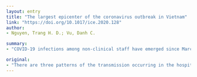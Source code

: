 ```yaml
---
layout: entry
title: "The largest epicenter of the coronavirus outbreak in Vietnam"
link: "https://doi.org/10.1017/ice.2020.128"
author:
- Nguyen, Trang H. D.; Vu, Danh C.

summary:
- "COVID-19 infections among non-clinical staff have emerged since March 28. There are three patterns of transmission occurring in the hospital. Figure 1 illustrates a timeline of the spread of the disease. The first positive case was a medical worker (P87) who contracted the coronavirus from the outside. No HCW, non-COVID19 inpatients and visitors had tested positive for the virus. Since March 28, the COVID-19 infections have emerged. A total of 21 out of 32 (65%) cases have been reported in hospital have emerged in the dining hall."

original:
- "There are three patterns of the transmission occurring in the hospital: 1) between healthcare workers (HCW), 2) from COVID-19 patients to HCW, and 3) from non-clinical hospital staff to the others. Figure 1 illustrates a timeline of the spread of COVID-19 within the hospital, tracing from the first confirmed case on March 20 to the most recent case on March 30. The first positive case was a medical worker (P87), who was in close contact with a COVID-19 infected nurse (P86) [2]. Except the two infected cases P86 and P28 who contracted the coronavirus from the outside, no HCW, non-COVID-19 inpatients and visitors had tested positive for the coronavirus. And since March 28, the COVID-19 infections among non-clinical staff have emerged, and subsequently a total of 21 out of the 32 (65%) infected cases were non-clinical staff working in the dining hall of the hospital. As the catering workers were responsible for preparing meals, delivering food and hot water to patients and visitors daily over the hospital, it is likely that the non-clinical staff is the main contributor to the disease spread. Healthcare associated infection has previously been known as a characteristic of coronavirus-related diseases and a leading route for spread [3]."
---
```


